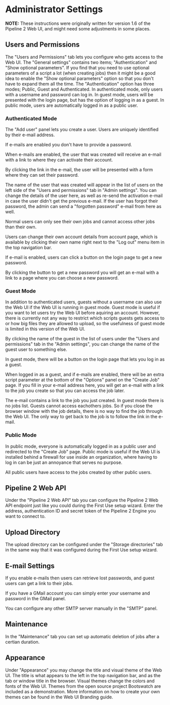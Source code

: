 # Administrator Settings

**NOTE:** These instructions were originally written for version 1.6 of the Pipeline 2 Web UI, and might need some adjustments in some places.

## Users and Permissions

The "Users and Permissions" tab lets you configure who gets access to the Web UI. The "General settings" contains two items; "Authentication" and "Show optional parameters". If you find that you need to use optional parameters of a script a lot (when creating jobs) then it might be a good idea to enable the "Show optional parameters" option so that you don't have to expand them all the time. The "Authentication" option has three modes; Public, Guest and Authenticated. In authenticated mode, only users with a username and password can log in. In guest mode, users will be presented with the login page, but has the option of logging in as a guest. In public mode, users are automatically logged in as a public user.

### Authenticated Mode

The "Add user" panel lets you create a user. Users are uniquely identified by their e-mail address.

If e-mails are enabled you don't have to provide a password.

When e-mails are enabled, the user that was created will receive an e-mail with a link to where they can activate their account.

By clicking the link in the e-mail, the user will be presented with a form where they can set their password.

The name of the user that was created will appear in the list of users on the left side of the "Users and permissions" tab in "Admin settings". You can change the details of the user here, as well as re-send the activation e-mail in case the user didn't get the previous e-mail. If the user has forgot their password, the admin can send a "forgotten password" e-mail from here as well.

Normal users can only see their own jobs and cannot access other jobs than their own.

Users can change their own account details from account page, which is available by clicking their own name right next to the "Log out" menu item in the top navigation bar.

If e-mail is enabled, users can click a button on the login page to get a new password.

By clicking the button to get a new password you will get an e-mail with a link to a page where you can choose a new password.

### Guest Mode

In addition to authenticated users, guests without a username can also use the Web UI if the Web UI is running in guest mode. Guest mode is useful if you want to let users try the Web UI before aquiring an account. However, there is currently not any way to restrict which scripts guests gets access to or how big files they are allowed to upload, so the usefulness of guest mode is limited in this version of the Web UI.

By clicking the name of the guest in the list of users under the "Users and permissions" tab in the "Admin settings", you can change the name of the guest user to something else.

In guest mode, there will be a button on the login page that lets you log in as a guest.

When logged in as a guest, and if e-mails are enabled, there will be an extra script parameter at the bottom of the "Options" panel on the "Create Job" page. If you fill in your e-mail address here, you will get an e-mail with a link to the job you create so that you can access the job later.

The e-mail contains a link to the job you just created. In guest mode there is no jobs list. Guests cannot access eachothers jobs. So if you close the browser window with the job details, there is no way to find the job through the Web UI. The only way to get back to the job is to follow the link in the e-mail.

### Public Mode

In public mode, everyone is automatically logged in as a public user and redirected to the "Create Job" page. Public mode is useful if the Web UI is installed behind a firewall for use inside an organization, where having to log in can be just an annoyance that serves no purpose.

All public users have access to the jobs created by other public users.

## Pipeline 2 Web API

Under the "Pipeline 2 Web API" tab you can configure the Pipeline 2 Web API endpoint just like you could during the First Use setup wizard. Enter the address, authentication ID and secret token of the Pipeline 2 Engine you want to connect to.

## Upload Directory

The upload directory can be configured under the "Storage directories" tab in the same way that it was configured during the First Use setup wizard.

## E-mail Settings

If you enable e-mails then users can retrieve lost passwords, and guest users can get a link to their jobs.

If you have a GMail account you can simply enter your username and password in the GMail panel.

You can configure any other SMTP server manually in the "SMTP" panel.

## Maintenance

In the "Maintenance" tab you can set up automatic deletion of jobs after a certian duration.

## Appearance

Under "Appearance" you may change the title and visual theme of the Web UI. The title is what appears to the left in the top navigation bar, and as the tab or window title in the browser. Visual themes change the colors and fonts of the Web UI. Themes from the open source project Bootswatch are included as a demonstration. More information on how to create your own themes can be found in the Web UI Branding guide.
